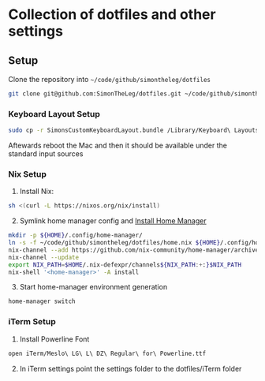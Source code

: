 # Collection of dotfiles and other settings

## Setup

Clone the repository into `~/code/github/simontheleg/dotfiles`

  ```sh
  git clone git@github.com:SimonTheLeg/dotfiles.git ~/code/github/simontheleg/dotfiles
  ```

### Keyboard Layout Setup

```sh
sudo cp -r SimonsCustomKeyboardLayout.bundle /Library/Keyboard\ Layouts
```

Aftewards reboot the Mac and then it should be available under the standard input sources

### Nix Setup

1. Install Nix:

  ```sh
  sh <(curl -L https://nixos.org/nix/install)
  ```

2. Symlink home manager config and [Install Home Manager](https://github.com/nix-community/home-manager#installation)

  ```sh
  mkdir -p ${HOME}/.config/home-manager/
  ln -s -f ~/code/github/simontheleg/dotfiles/home.nix ${HOME}/.config/home-manager/home.nix
  nix-channel --add https://github.com/nix-community/home-manager/archive/master.tar.gz home-manager
  nix-channel --update
  export NIX_PATH=$HOME/.nix-defexpr/channels${NIX_PATH:+:}$NIX_PATH
  nix-shell '<home-manager>' -A install
  ```

3. Start home-manager environment generation

  ```sh
  home-manager switch
  ```

### iTerm Setup

1. Install Powerline Font

```sh
open iTerm/Meslo\ LG\ L\ DZ\ Regular\ for\ Powerline.ttf 
```

2. In iTerm settings point the settings folder to the dotfiles/iTerm folder
